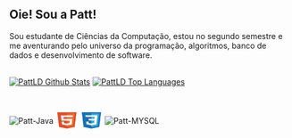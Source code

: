 ## Oie! Sou a Patt!

Sou estudante de Ciências da Computação, estou no segundo semestre e me aventurando pelo universo da programação, algoritmos, banco de dados e desenvolvimento de software. 



<br/>
  <a href="https://github.com/tauz-hub/PattLD.git"><img alt="PattLD Github Stats" height="180em" src="https://github-readme-stats.vercel.app/api?username=PattLD&show_icons=true&count_private=true&theme=aura&hide_border=true&bg_color=0D1117" /></a>
  <a href="https://github.com/tauz-hub/PattLD.git"><img alt="PattLD Top Languages" height="150em" src="https://github-readme-stats.vercel.app/api/top-langs/?username=PattLD&langs_count=10&count_private=true&layout=compact&theme=aura&hide_border=true&bg_color=0D1117&hide=javascript"/></a>
  <br/>

##

<div style="display: inline_block"><br>
  
  <img align="center" alt="Patt-Java" height="30" width="40" src="https://cdn.jsdelivr.net/gh/devicons/devicon@latest/icons/java/java-plain.svg">
  <img align="center" alt="Patt-HTML" height="30" width="40" src="https://raw.githubusercontent.com/devicons/devicon/master/icons/html5/html5-original.svg">
  <img align="center" alt="Patt-CSS" height="30" width="40" src="https://raw.githubusercontent.com/devicons/devicon/master/icons/css3/css3-original.svg">
  <img align="center" alt="Patt-MYSQL" height="30" width="40" src="https://cdn.jsdelivr.net/gh/devicons/devicon@latest/icons/mysql/mysql-original.svg">
</div>
